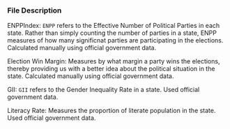 ### File Description

ENPPIndex: `ENPP` refers to the Effective Number of Political Parties in each state. Rather than simply counting the number of parties in a state,
ENPP measures of how many significnat parties are participating in the elections. Calculated manually using official government data.

Election Win Margin: Measures by what margin a party wins the elections, thereby providing us with a better idea about the political situation in the state.
Calculated manually using official government data.

GII: `GII` refers to the Gender Inequality Rate in a state. Used official government data.

Literacy Rate: Measures the proportion of literate population in the state. Used official government data.

